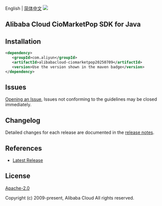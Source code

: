 English | [简体中文](README-CN.md)
![](https://aliyunsdk-pages.alicdn.com/icons/AlibabaCloud.svg)

## Alibaba Cloud CioMarketPop SDK for Java

## Installation

```xml
<dependency>
   <groupId>com.aliyun</groupId>
   <artifactId>alibabacloud-ciomarketpop20250709</artifactId>
   <version>Use the version shown in the maven badge</version>
</dependency>
```

## Issues
[Opening an Issue](https://github.com/aliyun/alibabacloud-java-async-sdk/issues/new), Issues not conforming to the guidelines may be closed immediately.

## Changelog
Detailed changes for each release are documented in the [release notes](./ChangeLog.txt).

## References
* [Latest Release](https://github.com/aliyun/alibabacloud-async-java-sdk/)

## License
[Apache-2.0](http://www.apache.org/licenses/LICENSE-2.0)

Copyright (c) 2009-present, Alibaba Cloud All rights reserved.